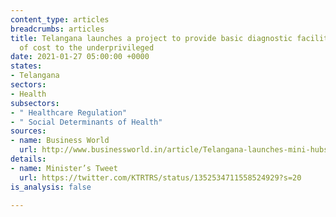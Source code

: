 ```yaml
---
content_type: articles
breadcrumbs: articles
title: Telangana launches a project to provide basic diagnostic facilities for free
  of cost to the underprivileged
date: 2021-01-27 05:00:00 +0000
states:
- Telangana
sectors:
- Health
subsectors:
- " Healthcare Regulation"
- " Social Determinants of Health"
sources:
- name: Business World
  url: http://www.businessworld.in/article/Telangana-launches-mini-hubs-for-free-diagnosis-of-the-poor/22-01-2021-368601/
details:
- name: Minister’s Tweet
  url: https://twitter.com/KTRTRS/status/1352534711558524929?s=20
is_analysis: false

---
```

